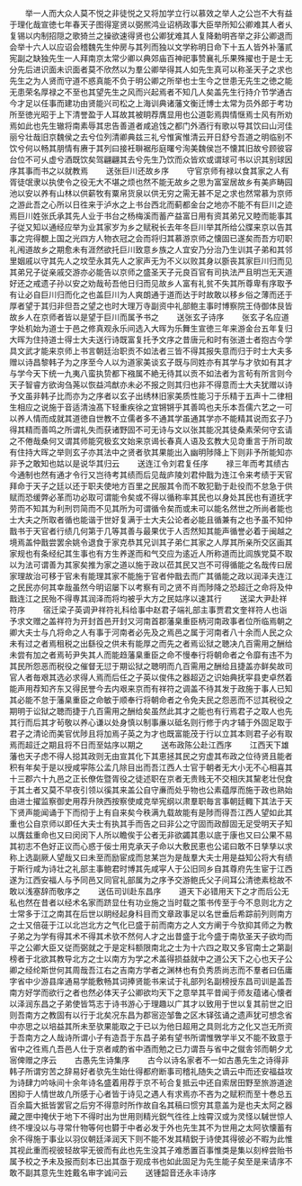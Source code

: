 <!-- { "loadSidebar": true } -->
　　举一人而大众人莫不悦之非徒悦之又将加学立行以慕效之举人之公岂不大有益于理化哉宣徳七年春天子图得寔贤以弼熈鸿业诏柄政事大臣举所知公卿难其人者乆复锡以内制招隠之歌猗兰之操欲速得贤也公卿犹难其人复降勅明吝举之非公卿退而会举十六人以应诏会稽魏先生仲房与其列而独以文学称明日命下十五人皆外补藩贰宪副之缺独先生一人拜南京太常少卿以典郊庙百神祀事赞襄礼乐果殊擢也于是士无分先后进识面未识面者莫不欣然以为羣公卿举得其人如先生真可以称圣天子之求也先生之为人贤而守道不惑真能不负于明公卿之所举也士生今之世患无先生之徳之能无患荣名厚禄之不至也其望先生之风而兴起焉者不知几人矣盖先生行持介节学通古今才足以任事而建功由贤能兴司松之上海训典诸藩文衡迁博士太常为员外郎于考功所至徳光昭于上下清誉盈于人耳故其被眀荐膺显用也公道彰焉舆情惬焉士风有所劝焉如此也先生辙将南素辱其忠告善道者咸追饯之都门外酒行有歌以导其饮曰山河佳丽兮壮哉旧京魏侯之去兮位列清卿典兹三礼兮惟寅惟清云开日舒兮吾道之明临别不饮兮何以畅其朋情有赓于其列曰接衽聨裾彤庭曙兮洵美魏侯岂不懐其旧故兮顾彼容台位不可乆虚兮酒既饮矣驾翩翩其去兮先生乃饮而众皆欢或谓球可书以识其别球因序其事而书之以就教焉
　　送张巨川还故乡序
　　守官京师有禄以食其家之人有胥徒氓隶以执使令之役无大不堪之烦也然不能无故乡之思为富室居故乡有美庐畴园池以安以养有山林以供薪牧有粟帛货泉以供无穷之需无甚不足之求也然常慕为京师之游此吾之心所以日徃来于泸水之上书台西北而蓟都金台之地亦不能不有巨川之迹焉巨川姓张氏承其先人业于书台之杨梅溪而蓄产益富日用有资其弟兄又睦而能事其子従又知以通经应举为业其家岁为乡之赋税长去年冬巨川举其所给公牒来京以告其事之完得覩上国之光四方人物衣冠之会而将归其慕游京师之懐固已遂矣而吾方叨职礼闱道故乡之期愈未有涯然欲托巨川致意乡族之人宜安乃分治乃生训其子弟和其邻里姻戚以守其先人之坟茔永其先人之家声无为不义以败其身以斵丧其家巨川归而见其弟兄子従亲戚交游亦必能告以京师之盛圣天子元良百官有司执法严且明岂无天道好还之戒遗子孙以安之劝哉茍吾他日归而见故乡人富有礼贫不失其所尊卑有序取予有让必自巨川归而化之也盖巨川为人爽朗通于道而达于时故敢以移乡俗之薄而还于厚者望于其归非但吾之望之也时大理万寺副资中礼部鲍主事时博察院王侍御体艮皆故乡人在京师者皆以是望于巨川而属予书之
　　送张玄子诗序
　　张玄子名应道字处机始为道士于邑之修真观永乐间选入大晖为乐舞生宣徳三年来游金台五年复归大晖为住持道士得士大夫送行诗既富复托予文序之昔唐元和时有张道士者抱古今学具文武才能来京师上书言朝廷治职贡不如法者三皆不得其报失意而归于时士大夫多赠以诗昌黎韩子为之序至今人以为道家美谈玄子既与同姓亦有其学与才欤如有其才与学今天下统一九夷八蛮执贽都下襁属不絶无待其以贡不如法者为言茍有所言则今天子智睿方欲询刍荛以恢益鸿猷亦未必不报之则其归也非不得意而士大夫犹赠以诗予文虽非韩子比而亦为之序者以玄子出绣林旧家美质性能习于乐精于五声十二律相生相应之说施于音适清浊髙下轻重疾徐之宜锵锵乎其善鸣也夫乐本吾儒六艺之一可以养人情而成就其道徳自世教不立儒者多不通其学虽通其学亦不能精其说而玄子乃得其精而善鸣之所谓礼失而获诸野固不可无诗与文以张其能况其徒桑素荣何守玄请之不倦哉桑何又谓其师能究极玄文始来京谒长春真人语及玄教大见竒重言于所司故有住持大晖之举则玄子亦其法中之贤者欤其果能出入幽明陟降上下则非予所能知亦非予之敢知也姑以是说华其归云
　　送连江令刘君复任序
　　禄三年而考其绩古今通制也然有通才令行又岂待考其绩而后见哉庐陵刘君仲戬为连江令来考绩于天官拜命于天子之廷以还于职夫使地方百里之民服其令而不敢犯勤于赴役而不怠急于供赋而恐缓弊必革而功必取可谓能令矣或不得以循称率其民也以身处其民也有道抚字劳而不知其为利刑罚简而不见其所为可谓循令矣而或未可以能名然世之所尚者能也士大夫之所取者循也能谐于世好复满于士大夫公论者必能且循兼有之也予虽不知仲戬书于天官者行绩几何第于几等其善与最果优于人否然知其能声循誉必着于闽越之境焉盖仲戬尝罢余姚令退食于家克恭其兄训其子弟仁其家之人厚其所亲所交区画其家规也有条经纪其生事也有方生养遂而和气交应为逺近人所称道而比闾族党莫不取以为法可谓善为其家矣推为家之道以施于政以莅其民又岂不可得循能之名哉传曰居家理故治可移于官未有能理其家不能施于官者仲戬去而广其循能之政以润泽夫连江之民民亦何其幸哉虽然今明诏屡下以考察有司之贤不肖而陟降之恐超迁之命将及仲戬连江之民殆不得専其润泽而将均被乎大方之民姑序以速其行
　　送梁大尹赴祥符序
　　宿迁梁子英调尹祥符礼科给事中赵君子端礼部主事贾君文奎祥符人也诣予求文赠之盖祥符为开封首邑开封又河南首郡藩臬重臣柄河南政事者位所临焉朝之卿大夫士与凢将命之人有事于河南者必先及之焉邑之属于河南者八十余而人民之众未有过之者焉租税之出繇役之供未有能厚之而先之者焉讼狱之聴决凢百需用之酬给未尝有加之者焉茍尹失其人而能趋藩臬重臣之命不慢奉行将朝命者之令靡有违不为其民所怨恶而税役之催督无愆于期讼狱之聴明而凢百需用之酬给且捷盖亦鲜矣故司官人者毎艰其选必求得人焉而后任之子英以俊伟之器超迈之识始典抚寜县吏卓然着能声用荐知齐东又得民誉今去内艰来京而有祥符之调盖不待其发于政施于事人已知其必能不怠于藩臬重臣之命敏于顺奉行将朝命者之令免夫民之怨恶而不愆其税役之期明于讼狱之聴而捷于凢百需用之酬给矣虽然此其才之能也有行焉君子之取人也先其行而后其才茍敬以养心谦以处身慎以制事亷以砥名则行修于内才辅于外固足取于君子之清论而美官优陟且将加焉子英之为才也既富能茂于行以立其本则君子必有取焉而超迁之期且将不日而至姑序以期之
　　送布政陈公赴江西序
　　江西天下雄藩也天子虑不得人搃其政则无由宣其化下其恵拯其民之穷虚其布政之位待贤且能者积有年矣于是以授咸寜陈公孟几除目出而吾江西人士官于朝者无大小无不心相喜其十三郡六十九邑之正长僚佐暨胥役之徒述职在京者无贵贱无不交相庆其黧老壮倪食于其土者又莫不早夜引领以徯其来盖公自守亷而处乎物也公素蕴厚而施于政也熟始由进士擢监察御史用荐升陜西按察使咸克举宪纲以肃羣职毎言事朝廷輙下其法于天下贤声能闻诵于下而彻于上有自来矣今秩满九载故能有是陟而得吾江西人望如此其重也公自京师以即任大夫士有执其手而告之曰非公之守固而政醇固无足受明天子知以膺兹重命也又曰闵闵下人所以瞻俟于公者无非欲蠲其患以底于康也又曰公果不易其初志不色好正议而心惑于佞士用克承天子命以大敷民恵也公诺曰敢不日孳孳以求称上选副厥人望哉又曰未至而励宦成而怠某岂为是哉羣大夫士用是益知公将大有绩于斯行咸为诗壮之礼部主事鲍君时博其先咸寜人于公旧同乡自其尊府先生宦于江西遂为江西安福人与予同邑又同官礼部属为之序予交游鲍氏父子间耳公清徳素稔故不敢以浅塞辞而敬序之
　　送伍司训赴东昌序
　　道天下必错用天下之才而后公无私也然在昔者以经术名家而跻显仕有功业施之当时载之策书传至于今不息则北方之士常多于江之南其在后世以眀经起身科目而文章政事足以名世垂后希踪前列则南方之士又倍蓰于江以北岂北方之气化已盛于前而南方之人文方阐于今欤抑其师之为教子弟之为学有得其术不得其术欤不然何人才之出昔盛于北今盛于南欤圣天子欲均而平之公卿大臣又従而弼就之于是定科额限南北之士为十六四之取又多官南士之第副榜者于北欲其教导北方之士以南方为学之术盖得损益就中之道公天下之心也天子公卿之经纶斯世何其周哉吾江右之吉南方学者之渊林也有负秀质尚志而不羣者曰伍庸字省中少游县庠通易学能敷畅其词捧贤能书来试于礼部列名副榜授东昌司训是盖吾南方好学而欲行之者也然必体天子公卿欲均天下之意举其平昔闻于师友蕴诸心懐者以泽润东昌之子弟使皆笃志于诗书游心于理趣以广其才以致用于世以复其前世之旧则吾南方之教固有以行于北矣况东昌为郡宻迩邹鲁之区木铎弦诵之遗声犹可想念省中亦思之以培益其所未至欤果能取之于已以为他日超用之具则北方之化又岂无所资于吾南方之人哉诗所谓小子有造吾于东昌子弟有望书所谓惟斆学半又不能不致意于省中之徃焉凢吾邑人仕于京者咸酌省中酒而勉之已力谓吾与省中之僦舎邻而朝夕尤宻俾赠之序云
　　古愚先生诗集序
　　古今以诗名家者不一如古愚先生之诗得非韩子所谓穷苦之辞易好者欤先生始仕得都府断事司稽礼随失之谪云中而还安福益攻为诗肆力吟咏间十余年诗名盛着用荐于京不茍合复抵云中还自索居田野至旅游道途困抑于人情世故凢所感于心者皆于诗见之遇人有求焉亦不吝为之赋积而至十巻总五百余篇大抵皆罢官之后穷不得意时所作故自名其稿曰惯穷其意盖为是也夫太阿之器藏之匣中掩伏于地下不得时出为世用则精光鋭气徃徃上烛霄汉或为灵怪以駴世惊人终不埋没以与寻常什物等何也欎于中者必发于外也先生其不为世用之太阿欤懐蓄有余不得施于事业以羽仪朝廷泽润天下则不能不发其精鋭于诗使其得彼必不暇为此惟其视此重而视彼轻故寜无彼而有此也先生没其子难悉置百事惟类是集以刻梓尝贻书属予校之予未及报而刻本已出其亟于观成书也如此固足为先生能子矣至是来请序不敢不副其意先生姓戴名审字诚问云
　　送锺韶音还永丰诗序
